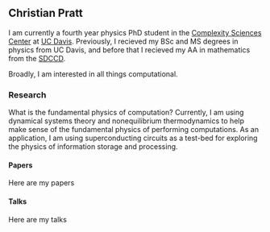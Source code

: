 ## Christian Pratt

I am currently a fourth year physics PhD student in the [Complexity Sciences Center](https://csc.ucdavis.edu) at [UC Davis](https://www.ucdavis.edu). Previously, I recieved my BSc and MS degrees in physics from UC Davis, and before that I recieved my AA in mathematics from the [SDCCD](https://www.sdccd.edu).

Broadly, I am interested in all things computational.

### Research

What is the fundamental physics of computation? Currently, I am using dynamical systems theory and nonequilibrium thermodynamics to help make sense of the fundamental physics of performing computations. As an application, I am using superconducting circuits as a test-bed for exploring the physics of information storage and processing.

#### Papers

Here are my papers

#### Talks

Here are my talks
